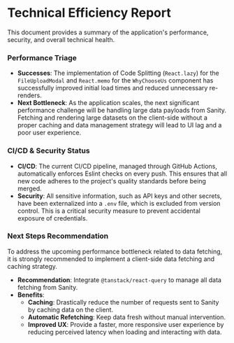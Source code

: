 # Technical Efficiency Report

This document provides a summary of the application's performance, security, and overall technical health.

### Performance Triage

-   **Successes**: The implementation of Code Splitting (`React.lazy`) for the `FileUploadModal` and `React.memo` for the `WhyChooseUs` component has successfully improved initial load times and reduced unnecessary re-renders.
-   **Next Bottleneck**: As the application scales, the next significant performance challenge will be handling large data payloads from Sanity. Fetching and rendering large datasets on the client-side without a proper caching and data management strategy will lead to UI lag and a poor user experience.

### CI/CD & Security Status

-   **CI/CD**: The current CI/CD pipeline, managed through GitHub Actions, automatically enforces Eslint checks on every push. This ensures that all new code adheres to the project's quality standards before being merged.
-   **Security**: All sensitive information, such as API keys and other secrets, have been externalized into a `.env` file, which is excluded from version control. This is a critical security measure to prevent accidental exposure of credentials.

### Next Steps Recommendation

To address the upcoming performance bottleneck related to data fetching, it is strongly recommended to implement a client-side data fetching and caching strategy.

-   **Recommendation**: Integrate `@tanstack/react-query` to manage all data fetching from Sanity.
-   **Benefits**:
    -   **Caching**: Drastically reduce the number of requests sent to Sanity by caching data on the client.
    -   **Automatic Refetching**: Keep data fresh without manual intervention.
    -   **Improved UX**: Provide a faster, more responsive user experience by reducing perceived latency when loading and interacting with data.